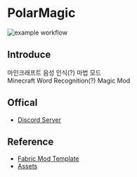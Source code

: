 # PolarMagic
![example workflow](https://github.com/Bukgeuk/PolarMagic/actions/workflows/build.yml/badge.svg)

## Introduce
마인크래프트 음성 인식(?) 마법 모드  
Minecraft Word Recognition(?) Magic Mod

## Offical
* [Discord Server](https://discord.gg/bmAyVpnrjR)

## Reference
* [Fabric Mod Template](https://github.com/natanfudge/fabric-example-mod-kotlin)
* [Assets](https://github.com/Electroblob77/Wizardry)
